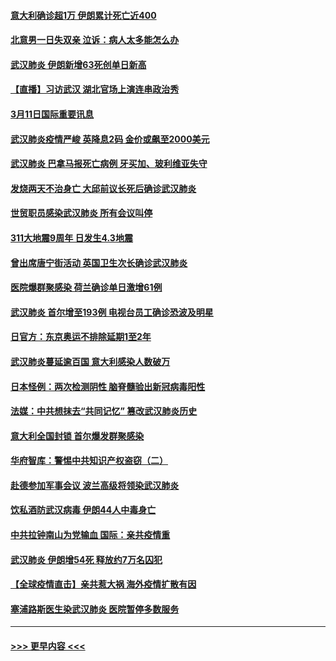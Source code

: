 #### [意大利确诊超1万 伊朗累计死亡近400](../pages/prog202/a102797341.md?t=03120003) 
#### [北意男一日失双亲 泣诉：病人太多能怎么办](../pages/prog202/a102797295.md?t=03120003) 
#### [武汉肺炎 伊朗新增63死创单日新高](../pages/prog202/a102797268.md?t=03120003) 
#### [【直播】习访武汉 湖北官场上演连串政治秀](../pages/prog202/a102797105.md?t=03120003) 
#### [3月11日国际重要讯息](../pages/prog202/a102797161.md?t=03120003) 
#### [武汉肺炎疫情严峻 英降息2码 金价或飙至2000美元](../pages/prog202/a102797092.md?t=03120003) 
#### [武汉肺炎 巴拿马报死亡病例 牙买加、玻利维亚失守](../pages/prog202/a102797062.md?t=03120003) 
#### [发烧两天不治身亡 大邱前议长死后确诊武汉肺炎](../pages/prog202/a102797043.md?t=03120003) 
#### [世贸职员感染武汉肺炎 所有会议叫停](../pages/prog202/a102797001.md?t=03120003) 
#### [311大地震9周年 日发生4.3地震](../pages/prog202/a102797004.md?t=03120003) 
#### [曾出席唐宁街活动 英国卫生次长确诊武汉肺炎](../pages/prog202/a102796948.md?t=03120003) 
#### [医院爆群聚感染 荷兰确诊单日激增61例](../pages/prog202/a102796928.md?t=03120003) 
#### [武汉肺炎 首尔增至193例 电视台员工确诊恐波及明星](../pages/prog202/a102796886.md?t=03120003) 
#### [日官方：东京奥运不排除延期1至2年](../pages/prog202/a102796890.md?t=03120003) 
#### [武汉肺炎蔓延逾百国 意大利感染人数破万](../pages/prog202/a102796746.md?t=03120003) 
#### [日本怪例：两次检测阴性 脑脊髓验出新冠病毒阳性](../pages/prog202/a102796700.md?t=03120003) 
#### [法媒：中共想抹去“共同记忆” 篡改武汉肺炎历史](../pages/prog202/a102796607.md?t=03120003) 
#### [意大利全国封锁 首尔爆发群聚感染](../pages/prog202/a102796574.md?t=03120003) 
#### [华府智库：警惕中共知识产权盗窃（二）](../pages/prog202/a102796570.md?t=03120003) 
#### [赴德参加军事会议 波兰高级将领染武汉肺炎](../pages/prog202/a102796549.md?t=03120003) 
#### [饮私酒防武汉病毒 伊朗44人中毒身亡](../pages/prog202/a102796503.md?t=03120003) 
#### [中共拉钟南山为党输血 国际：亲共疫情重](../pages/prog202/a102796486.md?t=03120003) 
#### [武汉肺炎 伊朗增54死 释放约7万名囚犯](../pages/prog202/a102796475.md?t=03120003) 
#### [【全球疫情直击】亲共惹大祸 海外疫情扩散有因](../pages/prog202/a102796399.md?t=03120003) 
#### [塞浦路斯医生染武汉肺炎 医院暂停多数服务](../pages/prog202/a102796329.md?t=03120003) 

----
#### [ >>> 更早内容 <<< ](../indexes/prog202-earlier.md)

